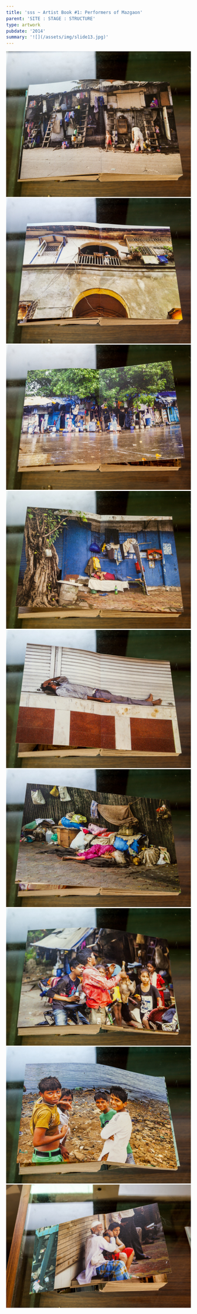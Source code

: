 ```yaml
---
title: 'sss ~ Artist Book #1: Performers of Mazgaon'
parent: 'SITE : STAGE : STRUCTURE'
type: artwork
pubdate: '2014'
summary: '![](/assets/img/slide13.jpg)'
---
```

![](/assets/img/img_2072.jpg)
![](/assets/img/img_2073.jpg)
![](/assets/img/img_2074.jpg)
![](/assets/img/img_2075.jpg)
![](/assets/img/img_2076.jpg)
![](/assets/img/img_2077.jpg)
![](/assets/img/img_2078.jpg)
![](/assets/img/img_2079.jpg)
![](/assets/img/img_2080.jpg)
